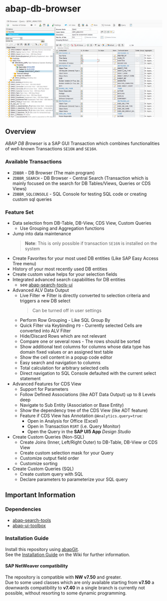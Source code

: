 # abap-db-browser

![DB Browser - Selection Screen](img/selection-screen.png)

## Overview
*ABAP DB Browser* is a SAP GUI Transaction which combines functionalities of well-known Transactions `SE16N` and `SE16H`. 

### Available Transactions
- `ZDBBR` - DB Browser (The main program)
- `ZDBBR_SEARCH` - DB Browser - Central Search (Transaction which is mainly focused on the search for DB Tables/Views, Queries or CDS Views)
- `ZDBBR_SQLCONSOLE` - SQL Console for testing SQL code or creating custom sql queries

### Feature Set
- Data selection from DB-Table, DB-View, CDS View, Custom Queries
  - Use Grouping and Aggregation functions
- Jump into data maintenance 
  > **Note**: This is only possible if transaction `SE16N` is installed on the system
- Create Favorites for your most used DB entities (Like SAP Easy Access Tree menu)
- History of your most recently used DB entities
- Create custom value helps for your selection fields
- Integrated advanced search capabilities for DB entities
  - see [abap-search-tools-ui](https://github.com/stockbal/abap-search-tools-ui)
- Advanced ALV Data Output
  - Live Filter => Filter is directly converted to selection criteria and triggers a new DB select 
    > Can be turned off in user settings
  - Perform Row Grouping - Like SQL Group By
  - Quick Filter via Keybinding `F9` - Currently selected Cells are converted into ALV Filter
  - Hide/Discard Rows which are not relevant 
  - Compare one or several rows - The rows should be sorted
  - Show additional text columns for columns whose data type has domain fixed values or an assigned text table
  - Show the cell content in a popup code editor
  - Easy search and navigation to columns 
  - Total calculation for arbitrary selected cells
  - Direct navigation to SQL Console defaulted with the current select statement 
- Advanced Features for CDS View
  - Support for Parameters
  - Follow Defined Associations (like ADT Data Output) up to 8 Levels deep
  - Navigate to Sub Entity (Association or Base Entity)
  - Show the dependency tree of the CDS View (like ADT feature)
  - Feature if CDS View has Annotation `@Analytics.query=true`:
    - Open in Analysis for Office (Excel)
    - Open in Transaction `RSRT` (i.e. Query Monitor)
    - Open the Query in the **SAP UI5 App** *Design Studio*
- Create Custom Queries (Non-SQL)
  - Create Joins (Inner, Left/Right Outer) to DB-Table, DB-View or CDS View
  - Create custom selection mask for your Query
  - Customize output field order
  - Customize sorting
- Create Custom Queries (SQL)
  - Create custom query with SQL
  - Declare parameters to parameterize your SQL query
 

## Important Information
### Dependencies

- [abap-search-tools](https://github.com/stockbal/abap-search-tools)
- [abap-ui-toolbox](https://github.com/stockbal/abap-ui-toolbox)

### Installation Guide
Install this repository using [abapGit](https://github.com/abapGit/abapGit#).  
See the [Installation Guide](https://github.com/stockbal/abap-db-browser/wiki/Installation) on the Wiki for further information.

#### SAP NetWeaver compatibility
The repository is compatible with **NW v7.50** and greater.  
Due to some used classes which are only available starting from **v7.50** a downwards compatibility to **v7.40** in a single branch is currently not possible, without resorting to some dynamic programming.

